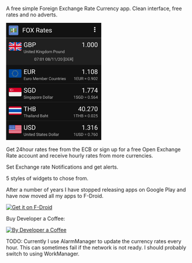 A free simple Foreign Exchange Rate Currency app. Clean interface, free rates and no adverts.

[<img src="https://github.com/StarGW-net/stargw-fx/blob/main/metadata/en-US/images/phoneScreenshots/01b.png?raw=true"
     alt="FX Rates"
     height="320">]()


Get 24hour rates free from the ECB or sign up for a free Open Exchange Rate account and receive hourly rates from more currencies.

Set Exchange rate Notifications and get alerts.

5 styles of widgets to chose from. 

After a number of years I have stopped releasing apps on Google Play and have now moved all my apps to F-Droid.

[<img src="https://fdroid.gitlab.io/artwork/badge/get-it-on.png"
     alt="Get it on F-Droid"
     height="80">](https://www.stargw.net/android/apks.html?net.stargw.fx)
    
Buy Developer a Coffee:
<br>

[<img src="https://www.stargw.net/android/karma/images/coffee-buy2.png"
     alt="By Developer a Coffee"
     height="120">](https://www.stargw.net/dosh/donate.html?android)
     
TODO: Currently I use AlarmManager to update the currency rates every hour. This can sometimes fail if the network is not ready. I should probably switch to using WorkManager.
